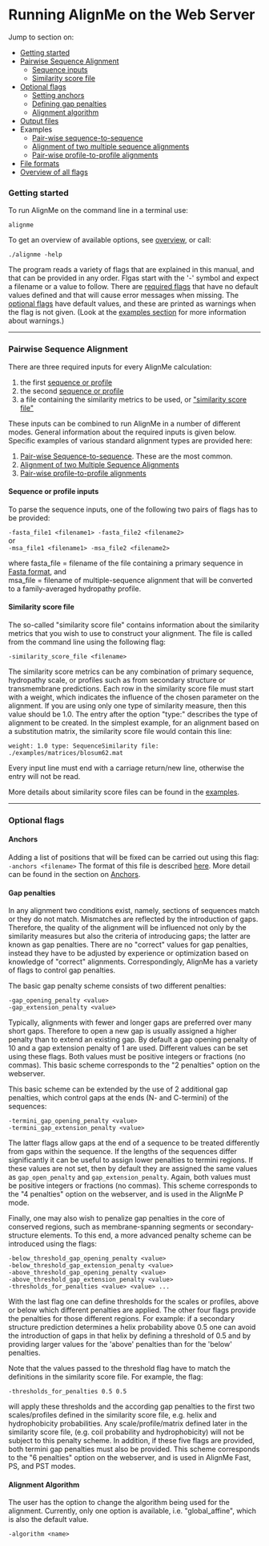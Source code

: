 # Running AlignMe on the Web Server

Jump to section on:
- [Getting started](#getting-started)
- [Pairwise Sequence Alignment](#pairwise-sequence-alignment)
   - [Sequence inputs](#sequence-inputs)
   - [Similarity score file](#similarity-score-file)
- [Optional flags](#optional-flags)  
   - [Setting anchors](#anchors)
   - [Defining gap penalties](#gap-penalties)  
   - [Alignment algorithm](#alignment-algorithm)  
- [Output files](./Output.md)
- Examples
   - [Pair-wise sequence-to-sequence](./Examples/S2S_example.md) 
   - [Alignment of two multiple sequence alignments](./Examples/MSA-2-MSA_example.md)
   - [Pair-wise profile-to-profile alignments](./Examples/prof-prof_example.md)
- [File formats](Formats.md)
- [Overview of all flags](Flag_overview.md)


### Getting started 

To run AlignMe on the command line in a terminal use:  

`alignme`

To get an overview of available options, see [overview](Flag_overview.md), or call:  

`./alignme -help`

The program reads a variety of flags that are explained in
this manual, and that can be provided in any order. Flgas start with the
 '-' symbol and expect a filename or a value to follow. There are
[required flags](#Required-inputs) that have no default values defined and that will cause
error messages when missing. The [optional flags](#Optional-flags) have default values, and
these are printed as warnings when the flag is not given. (Look at the
[examples section](#Examples.md) for more information about warnings.)

---

### Pairwise Sequence Alignment

There are three required inputs for every AlignMe calculation:
1) the first [sequence or profile](#sequence-or-profile-inputs)
2) the second [sequence or profile](#sequence-or-profile-inputs)
3) a file containing the similarity metrics to be used, or ["similarity score file"](#similarity-score-file)

These inputs can be combined to run AlignMe in a number of different modes. General information about the required inputs is given below. Specific examples of various standard alignment types are provided here:
1. [Pair-wise Sequence-to-sequence](#sequence\-to\-sequence-alignments). These are the most common.
2. [Alignment of two Multiple Sequence Alignments](#Alignment-of-two-Multiple-Sequence-Alignments)
3. [Pair-wise profile-to-profile alignments](#Pair\-wise-profile\-to\-profile-alignments)


#### Sequence or profile inputs
To parse the sequence inputs, one of the following two pairs of flags has to be provided:  

`-fasta_file1 <filename1> -fasta_file2 <filename2>`  
or  
`-msa_file1 <filename1> -msa_file2 <filename2>`  

where fasta_file = filename of the file containing a primary sequence in [Fasta format](Formats.md), and   
msa_file = filename of multiple-sequence alignment that will be converted to a family-averaged hydropathy profile.

#### Similarity score file
The so-called "similarity score file" contains information about the similarity metrics that you wish to
use to construct your alignment. The file is called from the command line using the following flag:

`-similarity_score_file <filename>` 

The similarity score metrics can be any combination of primary sequence, hydropathy scale, or profiles such as from secondary structure or transmembrane predictions. Each row in the similarity score file must start with a weight, which
indicates the influence of the chosen parameter on the alignment. If you are using only one type of similarity measure, then this value should be 1.0. 
The entry after the option "type:" describes the type of alignment to be created.
In the simplest example, for  an alignment based on a substitution matrix, the similarity score file would contain this line:

`weight: 1.0 type: SequenceSimilarity file: ./examples/matrices/blosum62.mat`

Every input line must end with a carriage return/new line, otherwise the entry will not be read. 

More details about similarity score files can be found in the [examples](#Examples.md).

---

### Optional flags

#### Anchors
Adding a list of positions that will be fixed can be carried out using this flag:
`-anchors <filename>`
The format of this file is described [here](#Formats.md). More detail can be found in the section on [Anchors](#Anchors.md).

#### Gap penalties 
In any alignment two conditions exist, namely, sections of sequences
match or they do not match. Mismatches are reflected by the introduction
of gaps. Therefore, the quality of the alignment will be influenced not
only by the similarity measures but also the criteria of introducing
gaps; the latter are known as gap penalties. There are no "correct"
values for gap penalties, instead they have to be adjusted by experience
or optimization based on knowledge of "correct" alignments.
Correspondingly, AlignMe has a variety of flags to control gap
penalties.

The basic gap penalty scheme consists of two different penalties:  

`-gap_opening_penalty <value>`  
`-gap_extension_penalty <value>`  

Typically, alignments with fewer and longer gaps are preferred over many
short gaps. Therefore to open a new gap is usually assigned a higher
penalty than to extend an existing gap. By default a gap opening penalty
of 10 and a gap extension penalty of 1 are used. Different values can be
set using these flags. Both values must be positive integers or
fractions (no commas). This basic scheme corresponds to the "2 penalties" option on the webserver.

This basic scheme can be extended by the use of 2 additional gap
penalties, which control gaps at the ends (N- and C-termini) of the
sequences:  

`-termini_gap_opening_penalty <value>`  
`-termini_gap_extension_penalty <value>` 

The latter flags allow gaps at the end of a sequence to be treated
differently from gaps within the sequence. If the lengths of the
sequences differ significantly it can be useful to assign lower
penalties to termini regions. If these values are not set, then by
default they are assigned the same values as `gap_open_penalty` and
`gap_extension_penalty`. Again, both values must be positive integers or
fractions (no commas). This scheme corresponds to the "4 penalties" option on the webserver, and is used in the AlignMe P mode.

Finally, one may also wish to penalize gap penalties in the core of conserved regions, such as membrane-spanning segments or secondary-structure elements. To this end, a more advanced penalty scheme can be introduced using the flags:  

`-below_threshold_gap_opening_penalty <value>`  
`-below_threshold_gap_extension_penalty <value>`  
`-above_threshold_gap_opening_penalty <value>`  
`-above_threshold_gap_extension_penalty <value>`  
`-thresholds_for_penalties <value> <value> ...`  

With the last flag one can define thresholds for the scales or profiles, above or below which different penalties are applied.
The other four flags provide the penalties for those different regions. For example: if a
secondary structure prediction determines a helix probability above 0.5
one can avoid the introduction of gaps in that helix by defining a
threshold of 0.5 and by providing larger values for the 'above'
penalties than for the 'below' penalties.  

Note that the values passed to the threshold flag have to match the
definitions in the similarity score file. For example, the flag:  

`-thresholds_for_penalties 0.5 0.5`  

will apply these thresholds and the according gap penalties to the first two scales/profiles defined
in the similarity score file, e.g. helix and hydrophobicity
probabilities. Any scale/profile/matrix defined later in the similarity
score file, (e.g. coil probability and hydrophobicity) will not be
subject to this penalty scheme. In addition, if these five flags are
provided, both termini gap penalties must also be provided. 
This scheme corresponds to the "6 penalties" option on the webserver, and is used in AlignMe Fast, PS, and PST modes.

#### Alignment Algorithm 
The user has the option to change the algorithm being used for the
alignment. Currently, only one option is available, i.e.
"global_affine", which is also the default value.

`-algorithm <name>`  
